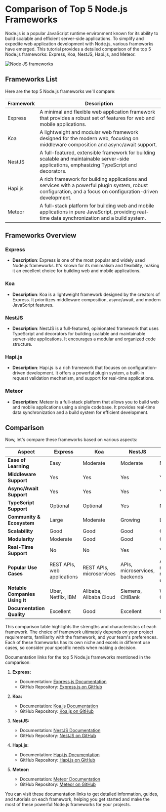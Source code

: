 # Comparison of Top 5 Node.js Frameworks

Node.js is a popular JavaScript runtime environment known for its ability to build scalable and efficient server-side applications. To simplify and expedite web application development with Node.js, various frameworks have emerged. This tutorial provides a detailed comparison of the top 5 Node.js frameworks: Express, Koa, NestJS, Hapi.js, and Meteor.

![Node JS frameworks](../Assets/node.js-frameworks-list.jpg)

## Frameworks List

Here are the top 5 Node.js frameworks we'll compare:

| Framework   | Description                                                                                         |
|-------------|-----------------------------------------------------------------------------------------------------|
| Express     | A minimal and flexible web application framework that provides a robust set of features for web and mobile applications.                                           |
| Koa         | A lightweight and modular web framework designed for the modern web, focusing on middleware composition and async/await support.                                     |
| NestJS      | A full-featured, extensible framework for building scalable and maintainable server-side applications, emphasizing TypeScript and decorators.                         |
| Hapi.js     | A rich framework for building applications and services with a powerful plugin system, robust configuration, and a focus on configuration-driven development. |
| Meteor      | A full-stack platform for building web and mobile applications in pure JavaScript, providing real-time data synchronization and a build system.               |

## Frameworks Overview

### Express

- **Description**: Express is one of the most popular and widely used Node.js frameworks. It's known for its minimalism and flexibility, making it an excellent choice for building web and mobile applications.

### Koa

- **Description**: Koa is a lightweight framework designed by the creators of Express. It prioritizes middleware composition, async/await, and modern JavaScript features.

### NestJS

- **Description**: NestJS is a full-featured, opinionated framework that uses TypeScript and decorators for building scalable and maintainable server-side applications. It encourages a modular and organized code structure.

### Hapi.js

- **Description**: Hapi.js is a rich framework that focuses on configuration-driven development. It offers a powerful plugin system, a built-in request validation mechanism, and support for real-time applications.

### Meteor

- **Description**: Meteor is a full-stack platform that allows you to build web and mobile applications using a single codebase. It provides real-time data synchronization and a build system for efficient development.

## Comparison

Now, let's compare these frameworks based on various aspects:

| Aspect              | Express | Koa     | NestJS  | Hapi.js | Meteor  |
|---------------------|---------|---------|---------|---------|---------|
| **Ease of Learning**| Easy    | Moderate| Moderate| Moderate| Moderate|
| **Middleware Support**| Yes  | Yes     | Yes     | Yes     | Yes     |
| **Async/Await Support**| Yes  | Yes  | Yes     | Yes     | Yes     |
| **TypeScript Support** | Optional| Optional| Yes  | No      | Yes     |
| **Community & Ecosystem**| Large| Moderate| Growing | Large  | Moderate|
| **Scalability**     | Good    | Good    | Good    | Good    | Good    |
| **Modularity**      | Moderate| Good    | Good    | Good    | Moderate|
| **Real-Time Support**| No     | No      | Yes     | Yes     | Yes     |
| **Popular Use Cases**| REST APIs, web applications| REST APIs, microservices| APIs, microservices, backends| APIs, microservices, real-time apps| Real-time apps, prototypes|
| **Notable Companies Using It**| Uber, Netflix, IBM| Alibaba, Alibaba Cloud| Siemens, CitiBank| Walmart Labs, Conde Nast| Honeywell, Qualcomm|
| **Documentation Quality**| Excellent| Good    | Excellent| Good    | Good    |

This comparison table highlights the strengths and characteristics of each framework. The choice of framework ultimately depends on your project requirements, familiarity with the framework, and your team's preferences. Each of these frameworks has its own niche and excels in different use cases, so consider your specific needs when making a decision.

Documentation links for the top 5 Node.js frameworks mentioned in the comparison:

1. **Express:**
   - Documentation: [Express.js Documentation](https://expressjs.com/)
   - GitHub Repository: [Express.js on GitHub](https://github.com/expressjs/express)

2. **Koa:**
   - Documentation: [Koa.js Documentation](https://koajs.com/)
   - GitHub Repository: [Koa.js on GitHub](https://github.com/koajs/koa)

3. **NestJS:**
   - Documentation: [NestJS Documentation](https://nestjs.com/)
   - GitHub Repository: [NestJS on GitHub](https://github.com/nestjs/nest)

4. **Hapi.js:**
   - Documentation: [Hapi.js Documentation](https://hapi.dev/)
   - GitHub Repository: [Hapi.js on GitHub](https://github.com/hapijs/hapi)

5. **Meteor:**
   - Documentation: [Meteor Documentation](https://docs.meteor.com/)
   - GitHub Repository: [Meteor on GitHub](https://github.com/meteor/meteor)

You can visit these documentation links to get detailed information, guides, and tutorials on each framework, helping you get started and make the most of these powerful Node.js frameworks for your projects. 